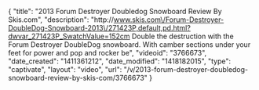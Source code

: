 {
    "title": "2013 Forum Destroyer Doubledog Snowboard Review By Skis.com",
    "description": "http:\/\/www.skis.com\/Forum-Destroyer-DoubleDog-Snowboard-2013\/271423P,default,pd.html?dwvar_271423P_SwatchValue=152cm  Double the destruction with the Forum Destroyer DoubleDog snowboard. With camber sections under your feet for power and pop and rocker be",
    "videoid": "3766673",
    "date_created": "1411361212",
    "date_modified": "1418182015",
    "type": "captivate",
    "layout": "video",
    "url": "\/v\/2013-forum-destroyer-doubledog-snowboard-review-by-skis-com\/3766673"
}